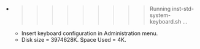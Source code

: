 * >>>>>>>>> Running inst-std-system-keyboard.sh ...
  * Insert keyboard configuration in Administration menu.
  * Disk size = 3974628K. Space Used = 4K.
